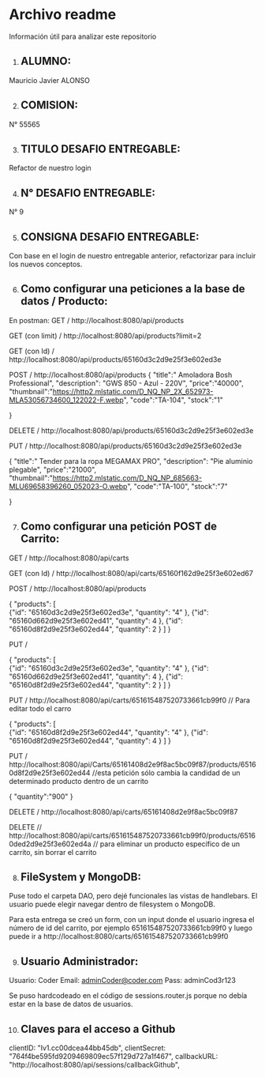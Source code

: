 # Archivo readme
Información útil para analizar este repositorio


1. ## ALUMNO: 

Mauricio Javier ALONSO


2. ## COMISION:

 N° 55565


3. ## TITULO DESAFIO ENTREGABLE: 

Refactor de nuestro login

4. ## N° DESAFIO ENTREGABLE: 

N° 9

5. ## CONSIGNA DESAFIO ENTREGABLE: 

Con base en el login de nuestro entregable anterior, refactorizar para incluir los nuevos  conceptos.



6. ## Como configurar una peticiones a la base de datos / Producto:

En postman: 
GET / http://localhost:8080/api/products

GET (con limit) / http://localhost:8080/api/products?limit=2

GET (con Id) / http://localhost:8080/api/products/65160d3c2d9e25f3e602ed3e

POST / http://localhost:8080/api/products
{
      "title":" Amoladora Bosh Professional",
      "description": "GWS 850 - Azul - 220V",
      "price":"40000",
      "thumbnail":"https://http2.mlstatic.com/D_NQ_NP_2X_652973-MLA53056734600_122022-F.webp",
      "code":"TA-104",
      "stock":"1" 

}

DELETE / http://localhost:8080/api/products/65160d3c2d9e25f3e602ed3e

PUT / http://localhost:8080/api/products/65160d3c2d9e25f3e602ed3e

{
      "title":" Tender para la ropa MEGAMAX PRO",
      "description": "Pie aluminio plegable",
      "price":"21000",
      "thumbnail":"https://http2.mlstatic.com/D_NQ_NP_685663-MLU69658396260_052023-O.webp",
      "code":"TA-100",
      "stock":"7" 

}

7. ## Como configurar una petición POST de Carrito:

GET / http://localhost:8080/api/carts

GET (con Id) / http://localhost:8080/api/carts/65160f162d9e25f3e602ed67

POST / http://localhost:8080/api/products

{
  "products": [    
    {"id": "65160d3c2d9e25f3e602ed3e",
     "quantity": "4"
     },
        {"id": "65160d662d9e25f3e602ed41",
     "quantity": 4
     },
    {"id": "65160d8f2d9e25f3e602ed44",
     "quantity": 2
     }
  ]
}

PUT / 

{
  "products": [    
    {"id": "65160d3c2d9e25f3e602ed3e",
     "quantity": "4"
     },
        {"id": "65160d662d9e25f3e602ed41",
     "quantity": 4
     },
    {"id": "65160d8f2d9e25f3e602ed44",
     "quantity": 2
     }
  ]
}

PUT / http://localhost:8080/api/carts/651615487520733661cb99f0 // Para editar todo el carro

{
  "products": [    
    {"id": "65160d8f2d9e25f3e602ed44",
     "quantity": "4"
     },
        {"id": "65160d8f2d9e25f3e602ed44",
     "quantity": 4
     }
  ]
}


PUT / http://localhost:8080/api/Carts/65161408d2e9f8ac5bc09f87/products/65160d8f2d9e25f3e602ed44  //esta petición sólo cambia la candidad de un determinado producto dentro de un carrito


{
    "quantity":"900"
}


DELETE / http://localhost:8080/api/carts/65161408d2e9f8ac5bc09f87

DELETE // http://localhost:8080/api/carts/651615487520733661cb99f0/products/65160ded2d9e25f3e602ed4a  // para eliminar un producto específico de un carrito, sin borrar el carrito

8. ## FileSystem y MongoDB:

Puse todo el carpeta DAO, pero dejé funcionales las vistas de handlebars. El usuario puede elegir navegar dentro de filesystem o MongoDB.

Para esta entrega se creó un form, con un input donde el usuario ingresa el número de id del carrito, por ejemplo 651615487520733661cb99f0 y luego puede ir a 
http://localhost:8080/carts/651615487520733661cb99f0


9. ## Usuario Administrador:
Usuario: Coder
Email: adminCoder@coder.com
Pass: adminCod3r123

Se puso hardcodeado en el código de sessions.router.js porque no debía estar en la base de datos de usuarios. 

10. ## Claves para el acceso a Github

clientID: "Iv1.cc00dcea44bb45db",
clientSecret: "764f4be595fd9209469809ec57f129d727a1f467",
callbackURL: "http://localhost:8080/api/sessions/callbackGithub",